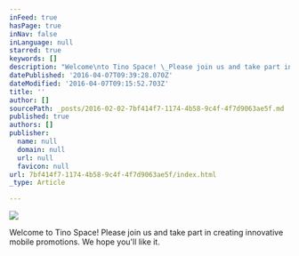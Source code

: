 ```yaml
---
inFeed: true
hasPage: true
inNav: false
inLanguage: null
starred: true
keywords: []
description: "Welcome\nto Tino Space! \_Please join us and take part in creating\ninnovative mobile promotions. We hope you'll like it."
datePublished: '2016-04-07T09:39:28.070Z'
dateModified: '2016-04-07T09:15:52.703Z'
title: ''
author: []
sourcePath: _posts/2016-02-02-7bf414f7-1174-4b58-9c4f-4f7d9063ae5f.md
published: true
authors: []
publisher:
  name: null
  domain: null
  url: null
  favicon: null
url: 7bf414f7-1174-4b58-9c4f-4f7d9063ae5f/index.html
_type: Article

---
```

![](https://the-grid-user-content.s3-us-west-2.amazonaws.com/757547e3-bd23-4388-8286-e0cceefd7cc1.png)

Welcome
to Tino Space!  Please join us and take part in creating
innovative mobile promotions. We hope you'll like it.